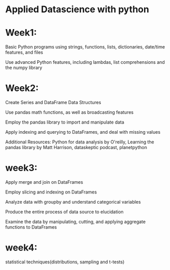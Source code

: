 # Applied Datascience with python

# Week1:
Basic Python programs using strings, functions, lists, dictionaries, date/time features, and files

Use advanced Python features, including lambdas, list comprehensions and the numpy library

# Week2:
Create Series and DataFrame Data Structures

Use pandas math functions, as well as broadcasting features

Employ the pandas library to import and manipulate data

Apply indexing and querying to DataFrames, and deal with missing values

Additional Resources: Python for data analysis by O'reilly, Learning the pandas library by Matt Harrison, dataskeptic podcast, planetpython

# week3:
Apply merge and join on DataFrames

Employ slicing and indexing on DataFrames

Analyze data with groupby and understand categorical variables

Produce the entire process of data source to elucidation

Examine the data by manipulating, cutting, and applying aggregate functions to DataFrames

# week4:
statistical techniques(distributions, sampling and t-tests)
